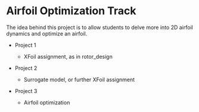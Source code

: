 # Airfoil Optimization Track

The idea behind this project is to allow students to delve more into 2D airfoil dynamics and optimize an airfoil.

- Project 1
    - XFoil assignment, as in rotor_design

- Project 2
    - Surrogate model, or further XFoil assignment

- Project 3
    - Airfoil optimization
